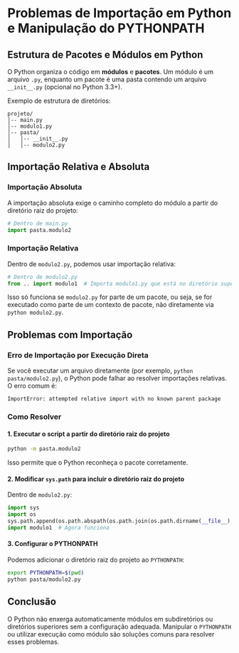 # Problemas de Importação em Python e Manipulação do PYTHONPATH

## Estrutura de Pacotes e Módulos em Python

O Python organiza o código em **módulos** e **pacotes**. Um módulo é um arquivo `.py`, enquanto um pacote é uma pasta contendo um arquivo `__init__.py` (opcional no Python 3.3+).

Exemplo de estrutura de diretórios:

```
projeto/
│-- main.py
│-- modulo1.py
│-- pasta/
│   │-- __init__.py
│   │-- modulo2.py
```

## Importação Relativa e Absoluta

### Importação Absoluta
A importação absoluta exige o caminho completo do módulo a partir do diretório raiz do projeto:

```python
# Dentro de main.py
import pasta.modulo2
```

### Importação Relativa
Dentro de `modulo2.py`, podemos usar importação relativa:

```python
# Dentro de modulo2.py
from .. import modulo1  # Importa modulo1.py que está no diretório superior
```

Isso só funciona se `modulo2.py` for parte de um pacote, ou seja, se for executado como parte de um contexto de pacote, não diretamente via `python modulo2.py`.

## Problemas com Importação

### Erro de Importação por Execução Direta
Se você executar um arquivo diretamente (por exemplo, `python pasta/modulo2.py`), o Python pode falhar ao resolver importações relativas. O erro comum é:

```
ImportError: attempted relative import with no known parent package
```

### Como Resolver
#### 1. Executar o script a partir do diretório raiz do projeto
```sh
python -m pasta.modulo2
```
Isso permite que o Python reconheça o pacote corretamente.

#### 2. Modificar `sys.path` para incluir o diretório raiz do projeto
Dentro de `modulo2.py`:

```python
import sys
import os
sys.path.append(os.path.abspath(os.path.join(os.path.dirname(__file__), '..')))
import modulo1  # Agora funciona
```

#### 3. Configurar o PYTHONPATH
Podemos adicionar o diretório raiz do projeto ao `PYTHONPATH`:

```sh
export PYTHONPATH=$(pwd)
python pasta/modulo2.py
```

## Conclusão
O Python não enxerga automaticamente módulos em subdiretórios ou diretórios superiores sem a configuração adequada. Manipular o `PYTHONPATH` ou utilizar execução como módulo são soluções comuns para resolver esses problemas.

